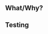 ## What/Why?

<!---
  A description about what this pull request implements and its purpose.
  Try to be detailed and describe any technical details to simplify the job
  of the reviewer and the individual on production support.
--->

## Testing

<!---
Provide as much information as you can about how you tested and
how another developer can test.
--->
